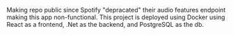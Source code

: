 Making repo public since Spotify "depracated" their audio features endpoint making this app non-functional. This project is deployed using Docker using React as a frontend, .Net as the backend, and PostgreSQL as the db. 
